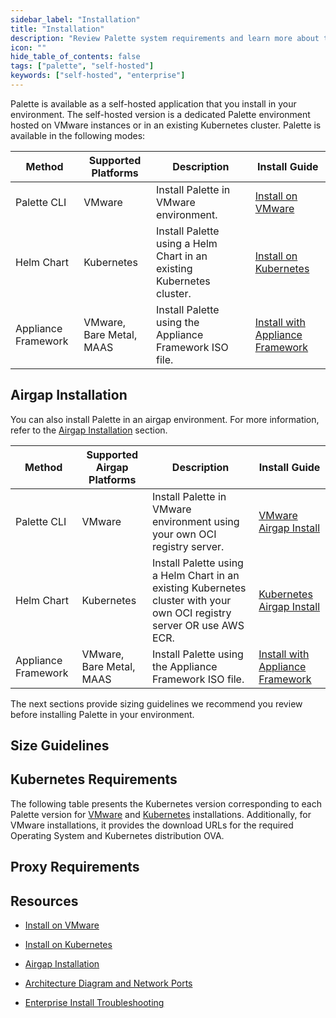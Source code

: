 ```yaml
---
sidebar_label: "Installation"
title: "Installation"
description: "Review Palette system requirements and learn more about the various install methods."
icon: ""
hide_table_of_contents: false
tags: ["palette", "self-hosted"]
keywords: ["self-hosted", "enterprise"]
---
```


Palette is available as a self-hosted application that you install in your environment. The self-hosted version is a
dedicated Palette environment hosted on VMware instances or in an existing Kubernetes cluster. Palette is available in
the following modes:

| **Method** | **Supported Platforms** | **Description**                                                       | **Install Guide**                                         |
| --- | ---------------------- | --------------------------------------------------------------------- | --------------------------------------------------------- |
| Palette CLI | VMware                 | Install Palette in VMware environment.                                | [Install on VMware](install-on-vmware/install.md)         |
| Helm Chart | Kubernetes             | Install Palette using a Helm Chart in an existing Kubernetes cluster. | [Install on Kubernetes](install-on-kubernetes/install.md) |
| Appliance Framework | VMware, Bare Metal, MAAS | Install Palette using the Appliance Framework ISO file.            | [Install with Appliance Framework](appliance-framework.md) |

## Airgap Installation

You can also install Palette in an airgap environment. For more information, refer to the
[Airgap Installation](./airgap.md) section.

| **Method** | **Supported Airgap Platforms** | **Description**                                                                                                        | **Install Guide**                                                                     |
| --- | ----------------------------- | ---------------------------------------------------------------------------------------------------------------------- | ------------------------------------------------------------------------------------- |
| Palette CLI | VMware                        | Install Palette in VMware environment using your own OCI registry server.                                              | [VMware Airgap Install](./install-on-vmware/airgap-install/airgap-install.md)         |
| Helm Chart | Kubernetes                    | Install Palette using a Helm Chart in an existing Kubernetes cluster with your own OCI registry server OR use AWS ECR. | [Kubernetes Airgap Install](./install-on-kubernetes/airgap-install/airgap-install.md) |
| Appliance Framework | VMware, Bare Metal, MAAS | Install Palette using the Appliance Framework ISO file.                                                              | [Install with Appliance Framework](appliance-framework.md)                           |

The next sections provide sizing guidelines we recommend you review before installing Palette in your environment.

## Size Guidelines

<PartialsComponent category="self-hosted" name="size-guidelines" edition="Palette" />

## Kubernetes Requirements

<!-- prettier-ignore-start -->

The following table presents the Kubernetes version corresponding to each Palette version for
[VMware](../../enterprise-version/install-palette/install-on-vmware/install-on-vmware.md) and
[Kubernetes](../../enterprise-version/install-palette/install-on-kubernetes/install-on-kubernetes.md) installations.
Additionally, for VMware installations, it provides the download URLs for the required Operating System and Kubernetes
distribution OVA.

<!-- prettier-ignore-end -->

<Tabs>
<TabItem label="VMware" value="VMware">

<PartialsComponent category="self-hosted" name="palette-vmware-kubernetes-versions" />

</TabItem>

<TabItem label="Kubernetes" value="Kubernetes">

<PartialsComponent category="self-hosted-and-vertex" name="palette-kubernetes-versions" />

</TabItem>
</Tabs>

## Proxy Requirements

<PartialsComponent category="self-hosted" name="required-domains" edition="Palette" />

## Resources

- [Install on VMware](install-on-vmware/install-on-vmware.md)

- [Install on Kubernetes](install-on-kubernetes/install.md)

- [Airgap Installation](./airgap.md)

- [Architecture Diagram and Network Ports](../../architecture/networking-ports.md#self-hosted-network-communications-and-ports)

- [Enterprise Install Troubleshooting](../../troubleshooting/enterprise-install.md)
